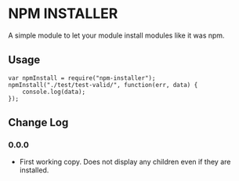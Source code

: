 # NPM INSTALLER

A simple module to let your module install modules like it was npm.

## Usage

```
var npmInstall = require("npm-installer");
npmInstall("./test/test-valid/", function(err, data) {
	console.log(data);
});
```

## Change Log

### 0.0.0

* First working copy. Does not display any children even if they are installed.

